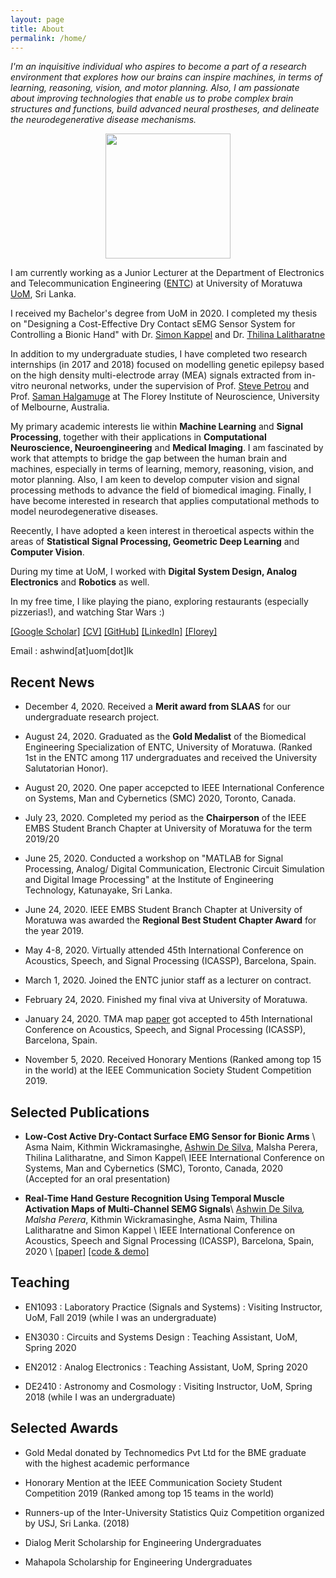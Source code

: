 ```yaml
---
layout: page
title: About
permalink: /home/
---
```


*I'm an inquisitive individual who aspires to become a part of a research environment that explores how our brains can inspire machines, in terms of learning, reasoning, vision, and motor planning. Also, I am passionate about improving technologies that enable us to probe complex brain structures and functions, build advanced neural prostheses, and delineate the neurodegenerative disease mechanisms.*

<div style="text-align: center"><img src="{{site.url}}/images/me1.png" width="200" height="200" /></div>

I am currently working as a Junior Lecturer at the Department of Electronics and Telecommunication Engineering ([ENTC](ent.mrt.ac.lk)) at University of Moratuwa [UoM](http://mrt.ac.lk), Sri Lanka. 

I received my Bachelor's degree from UoM in 2020. I completed my thesis on "Designing a Cost-Effective Dry Contact sEMG Sensor System for Controlling a Bionic Hand" with Dr. [Simon Kappel](https://pure.au.dk/portal/en/persons/simon-lind-kappel(ac38d32d-9622-4bf6-9103-1d9225c5322c).html) and Dr. [Thilina Lalitharatne](https://scholar.google.com/citations?user=0NvOK1kAAAAJ&hl=en)

In addition to my undergraduate studies, I have completed two research internships (in 2017 and 2018) focused on modelling genetic epilepsy based on the high density multi-electrode array (MEA) signals extracted from in-vitro neuronal networks, under the supervision of Prof. [Steve Petrou](https://www.florey.edu.au/science-research/scientist-directory/professor-steven-petrou) and Prof. [Saman Halgamuge](https://mechanical.eng.unimelb.edu.au/people/saman) at The Florey Institute of Neuroscience, University of Melbourne, Australia.

My primary academic interests lie within **Machine Learning** and **Signal Processing**, together with their applications in **Computational Neuroscience, Neuroengineering** and **Medical Imaging**. I am fascinated by work that attempts to bridge the gap between the human brain and machines, especially in terms of learning, memory, reasoning, vision, and motor planning. Also, I am keen to develop computer vision and signal processing methods to advance the field of biomedical imaging. Finally, I have become interested in research that applies computational methods to model neurodegenerative diseases. 

Reecently, I have adopted a keen interest in theroetical aspects within the areas of **Statistical Signal Processing, Geometric Deep Learning** and **Computer Vision**.

During my time at UoM, I worked with **Digital System Design, Analog Electronics** and **Robotics** as well.

In my free time, I like playing the piano, exploring restaurants (especially pizzerias!), and watching Star Wars :)

[[Google Scholar]](https://scholar.google.com/citations?user=xqhwEGIAAAAJ&hl=en) [[CV]]( {{site.url}}/docs/cv/Ashwin_CV.pdf) [[GitHub]](https://github.com/Laknath1996) [[LinkedIn]](http://wordpress.redirectingat.com/?id=725X1342&isjs=1&jv=13.23.5-stackpath&sref=https%3A%2F%2Fashwindesilva.wordpress.com%2F&url=https%3A%2F%2Fwww.linkedin.com%2Fin%2Fashwin-de-silva-6852b14b%2F&xguid=01DNKG5NFSFY3DST6JT71T301Y&xs=1&xtz=-330&xuuid=46c17aa72b7d94c302d6b7ca28f07427&xcust=8982) [[Florey]](https://www.florey.edu.au/science-research/scientist-directory/mr-ashwin-de-silva)

Email : ashwind[at]uom[dot]lk

Recent News
-----------

* December 4, 2020. Received a **Merit award from SLAAS** for our undergraduate research project.

* August 24, 2020. Graduated as the **Gold Medalist** of the Biomedical Engineering Specialization of ENTC, University of Moratuwa. (Ranked 1st in the ENTC among 117 undergraduates and received the University Salutatorian Honor). 

* August 20, 2020. One paper accepcted to IEEE International Conference on Systems, Man and Cybernetics (SMC) 2020, Toronto, Canada.

* July 23, 2020. Completed my period as the **Chairperson** of the IEEE EMBS Student Branch Chapter at University of Moratuwa for the term 2019/20

* June 25, 2020. Conducted a workshop on "MATLAB for Signal Processing, Analog/ Digital Communication, Electronic Circuit Simulation and Digital Image Processing" at the Institute of Engineering Technology, Katunayake, Sri Lanka.

* June 24, 2020. IEEE EMBS Student Branch Chapter at University of Moratuwa was awarded the **Regional Best Student Chapter Award** for the year 2019.

* May 4-8, 2020. Virtually attended 45th International Conference on Acoustics, Speech, and Signal Processing (ICASSP), Barcelona, Spain.

* March 1, 2020. Joined the ENTC junior staff as a lecturer on contract.

* February 24, 2020. Finished my final viva at University of Moratuwa. 

* January 24, 2020. TMA map [paper](https://ieeexplore.ieee.org/document/9054227) got accepted to 45th International Conference on Acoustics, Speech, and Signal Processing (ICASSP), Barcelona, Spain.

* November 5, 2020. Received Honorary Mentions (Ranked among top 15 in the world) at the IEEE Communication Society Student Competition 2019.

## Selected Publications

* **Low-Cost Active Dry-Contact Surface EMG Sensor for Bionic Arms** \\
Asma Naim, Kithmin Wickramasinghe, <u>Ashwin De Silva</u>, Malsha Perera, Thilina Lalitharatne, and Simon Kappel\\
IEEE International Conference on Systems, Man and Cybernetics (SMC), Toronto, Canada, 2020 (Accepted for an oral presentation)

* **Real-Time Hand Gesture Recognition Using Temporal Muscle Activation Maps of Multi-Channel SEMG Signals**\\
<u>Ashwin De Silva</u><sup>*</sup>, Malsha Perera<sup>*</sup>, Kithmin Wickramasinghe, Asma Naim, Thilina Lalitharatne and Simon Kappel \\
IEEE International Conference on Acoustics, Speech and Signal Processing (ICASSP), Barcelona, Spain, 2020 \\
[[paper]](https://ieeexplore.ieee.org/document/9054227) [[code & demo]](https://github.com/Laknath1996/Real-Time-Hand-Gesture-Recognition-with-TMA-Maps)

## Teaching 

* EN1093 : Laboratory Practice (Signals and Systems) : Visiting Instructor, UoM, Fall 2019 (while I was an undergraduate)

* EN3030 : Circuits and Systems Design : Teaching Assistant, UoM, Spring 2020

* EN2012 : Analog Electronics : Teaching Assistant, UoM, Spring 2020

* DE2410 : Astronomy and Cosmology : Visiting Instructor, UoM, Spring 2018 (while I was an undergraduate)

## Selected Awards

* Gold Medal donated by Technomedics Pvt Ltd for the BME graduate with the highest academic performance

* Honorary Mention at the IEEE Communication Society Student Competition 2019 (Ranked among top 15 teams in the world)

* Runners-up of the Inter-University Statistics Quiz Competition organized by USJ, Sri Lanka. (2018)

* Dialog Merit Scholarship for Engineering Undergraduates

* Mahapola Scholarship for Engineering Undergraduates








 
